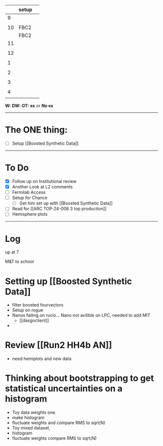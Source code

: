 
|     | setup |     |
| --- | ----- | --- |
| 9   |       |     |
|     |       |     |
| 10  | FBC2  |     |
|     | FBC2  |     |
| 11  |       |     |
|     |       |     |
| 12  |       |     |
|     |       |     |
| 1   |       |     |
|     |       |     |
| 2   |       |     |
|     |       |     |
| 3   |       |     |
|     |       |     |
| 4   |       |     |
|     |       |     |

**W:**
**DW:**
**OT:**
**ex** or **No ex**

---
# The ONE thing: 
- [ ] Setup  [[Boosted Synthetic Data]]

---
# To Do

- [x] Follow up on Institutional review
- [x] Another Look at L2 comments
- [ ] Fermilab Access
- [ ] Setup for Chance
	- [ ] Get him set up with [[Boosted Synthetic Data]]
- [ ]  Read for [[ARC TOP-24-006 3 top production]]
- [ ] Hemisphere plots 
---

# Log

up at 7 

M&T to school

# Setting up [[Boosted Synthetic Data]]
- filter boosted fourvectors
- Setup on rogue
- Nanos failing on rucio... Nano not avilible on LPC, needed to add MIT
	- [[dasgoclient]]
- 

# Review [[Run2 HH4b AN]]
- need hemiplots and new data

# Thinking about bootstrapping to get statistical uncertainties on a histogram
- Toy data weights one.
- make histogram 
- fluctuate weights and compare RMS to sqrt(N)
- Toy mixed dataset, 
- histogram
- fluctuate weights compare RMS to sqrt(N)
